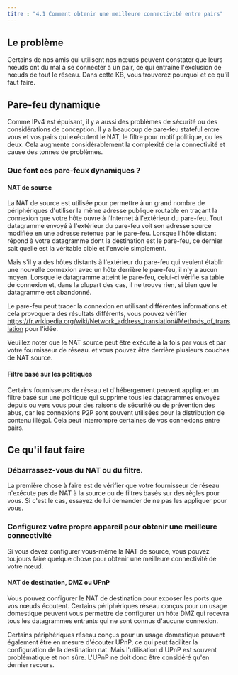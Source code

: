 ```yaml
---
titre : "4.1 Comment obtenir une meilleure connectivité entre pairs"
---
```


## Le problème

Certains de nos amis qui utilisent nos nœuds peuvent constater que leurs nœuds ont du mal à se connecter à un pair, ce qui entraîne l'exclusion de nœuds de tout le réseau. Dans cette KB, vous trouverez pourquoi et ce qu'il faut faire.

## Pare-feu dynamique

Comme IPv4 est épuisant, il y a aussi des problèmes de sécurité ou des considérations de conception. Il y a beaucoup de pare-feu stateful entre vous et vos pairs qui exécutent le NAT, le filtre pour motif politique, ou les deux. Cela augmente considérablement la complexité de la connectivité et cause des tonnes de problèmes.

### Que font ces pare-feux dynamiques ?

#### NAT de source

La NAT de source est utilisée pour permettre à un grand nombre de périphériques d'utiliser la même adresse publique routable en traçant la connexion que votre hôte ouvre à l'Internet à l'extérieur du pare-feu. Tout datagramme envoyé à l'extérieur du pare-feu voit son adresse source modifiée en une adresse retenue par le pare-feu. Lorsque l'hôte distant répond à votre datagramme dont la destination est le pare-feu, ce dernier sait quelle est la véritable cible et l'envoie simplement.

Mais s'il y a des hôtes distants à l'extérieur du pare-feu qui veulent établir une nouvelle connexion avec un hôte derrière le pare-feu, il n'y a aucun moyen. Lorsque le datagramme atteint le pare-feu, celui-ci vérifie sa table de connexion et, dans la plupart des cas, il ne trouve rien, si bien que le datagramme est abandonné.

Le pare-feu peut tracer la connexion en utilisant différentes informations et cela provoquera des résultats différents, vous pouvez vérifier <https://fr.wikipedia.org/wiki/Network_address_translation#Methods_of_translation> pour l'idée.

Veuillez noter que le NAT source peut être exécuté à la fois par vous et par votre fournisseur de réseau. et vous pouvez être derrière plusieurs couches de NAT source.

#### Filtre basé sur les politiques

Certains fournisseurs de réseau et d'hébergement peuvent appliquer un filtre basé sur une politique qui supprime tous les datagrammes envoyés depuis ou vers vous pour des raisons de sécurité ou de prévention des abus, car les connexions P2P sont souvent utilisées pour la distribution de contenu illégal. Cela peut interrompre certaines de vos connexions entre pairs.

## Ce qu'il faut faire

### Débarrassez-vous du NAT ou du filtre.

La première chose à faire est de vérifier que votre fournisseur de réseau n'exécute pas de NAT à la source ou de filtres basés sur des règles pour vous. Si c'est le cas, essayez de lui demander de ne pas les appliquer pour vous.

### Configurez votre propre appareil pour obtenir une meilleure connectivité

Si vous devez configurer vous-même la NAT de source, vous pouvez toujours faire quelque chose pour obtenir une meilleure connectivité de votre nœud.

#### NAT de destination, DMZ ou UPnP

Vous pouvez configurer le NAT de destination pour exposer les ports que vos nœuds écoutent. Certains périphériques réseau conçus pour un usage domestique peuvent vous permettre de configurer un hôte DMZ qui recevra tous les datagrammes entrants qui ne sont connus d'aucune connexion.

Certains périphériques réseau conçus pour un usage domestique peuvent également être en mesure d'écouter UPnP, ce qui peut faciliter la configuration de la destination nat. Mais l'utilisation d'UPnP est souvent problématique et non sûre. L'UPnP ne doit donc être considéré qu'en dernier recours.
